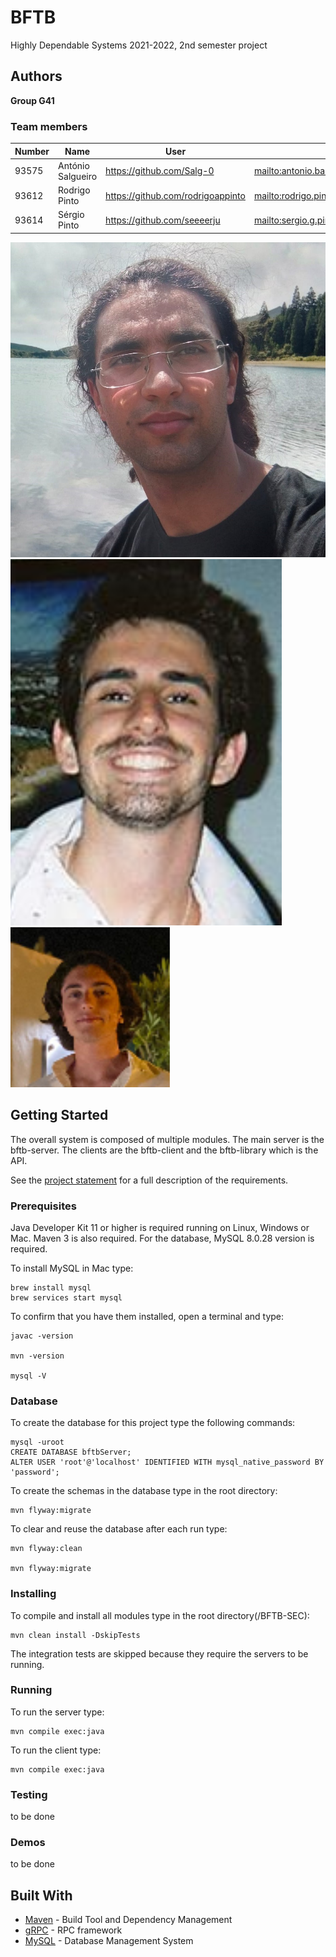 # BFTB

Highly Dependable Systems 2021-2022, 2nd semester project


## Authors

**Group G41**


### Team members

| Number | Name              | User                             | Email                                                |
|--------|-------------------|----------------------------------|------------------------------------------------------|
| 93575  | António Salgueiro | <https://github.com/Salg-0>     | <mailto:antonio.bastos.salgueiro@tecnico.ulisboa.pt> |
| 93612  | Rodrigo Pinto     | <https://github.com/rodrigoappinto>   | <mailto:rodrigo.pinto@tecnico.ulisboa.pt>            |
| 93614  | Sérgio Pinto      | <https://github.com/seeeerju>     | <mailto:sergio.g.pinto@tecnico.ulisboa.pt>           |

![António](images/antonio.png) ![Rodrigo](images/rodrigo.png) ![Sérgio](images/sergio.png)

## Getting Started

The overall system is composed of multiple modules.
The main server is the bftb-server.
The clients are the bftb-client and the bftb-library which is the API.

See the [project statement](https://fenix.tecnico.ulisboa.pt/downloadFile/563568428850476/SEC-2122%20project%20-%20stage%201_v2.pdf) for a full description of the requirements.

### Prerequisites

Java Developer Kit 11 or higher is required running on Linux, Windows or Mac.
Maven 3 is also required. For the database, MySQL 8.0.28 version is required.

To install MySQL in Mac type:

```
brew install mysql
brew services start mysql
```

To confirm that you have them installed, open a terminal and type:

```
javac -version

mvn -version

mysql -V
```

### Database

To create the database for this project type the following commands:

```
mysql -uroot
CREATE DATABASE bftbServer;
ALTER USER 'root'@'localhost' IDENTIFIED WITH mysql_native_password BY 'password';
```
To create the schemas in the database type in the root directory:

```
mvn flyway:migrate
```

To clear and reuse the database after each run type:

```
mvn flyway:clean

mvn flyway:migrate
```

### Installing

To compile and install all modules type in the root directory(/BFTB-SEC):

```
mvn clean install -DskipTests
```

The integration tests are skipped because they require the servers to be running.

### Running

To run the server type:

```
mvn compile exec:java
```

To run the client type:

```
mvn compile exec:java
```

### Testing

to be done

### Demos

to be done

## Built With

* [Maven](https://maven.apache.org/) - Build Tool and Dependency Management
* [gRPC](https://grpc.io/) - RPC framework
* [MySQL](https://www.mysql.com) - Database Management System